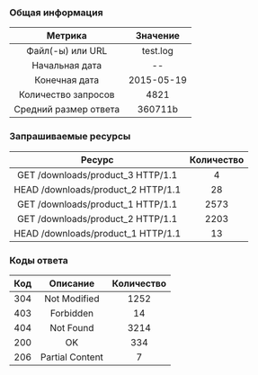 ### Общая информация ###

| Метрика | Значение |
|:---:|:---:|
| Файл(-ы) или URL | test.log |
| Начальная дата | -- |
| Конечная дата | 2015-05-19 |
| Количество запросов | 4821 |
| Средний размер ответа | 360711b |

### Запрашиваемые ресурсы ###

| Ресурс | Количество |
|:---:|:---:|
| GET /downloads/product_3 HTTP/1.1 | 4 |
| HEAD /downloads/product_2 HTTP/1.1 | 28 |
| GET /downloads/product_1 HTTP/1.1 | 2573 |
| GET /downloads/product_2 HTTP/1.1 | 2203 |
| HEAD /downloads/product_1 HTTP/1.1 | 13 |

### Коды ответа ###

| Код | Описание | Количество |
|:---:|:---:|:---:|
| 304 | Not Modified | 1252 |
| 403 | Forbidden | 14 |
| 404 | Not Found | 3214 |
| 200 | OK | 334 |
| 206 | Partial Content | 7 |
